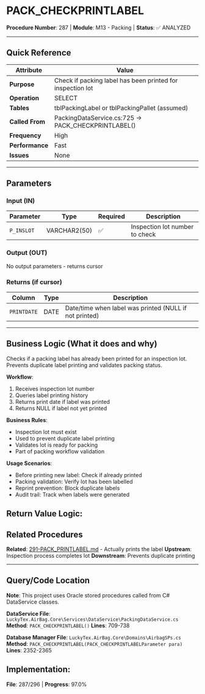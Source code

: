 # PACK_CHECKPRINTLABEL

**Procedure Number**: 287 | **Module**: M13 - Packing | **Status**: ✅ ANALYZED

---

## Quick Reference

| Attribute | Value |
|-----------|-------|
| **Purpose** | Check if packing label has been printed for inspection lot |
| **Operation** | SELECT |
| **Tables** | tblPackingLabel or tblPackingPallet (assumed) |
| **Called From** | PackingDataService.cs:725 → PACK_CHECKPRINTLABEL() |
| **Frequency** | High |
| **Performance** | Fast |
| **Issues** | None |

---

## Parameters

### Input (IN)

| Parameter | Type | Required | Description |
|-----------|------|----------|-------------|
| `P_INSLOT` | VARCHAR2(50) | ✅ | Inspection lot number to check |

### Output (OUT)

No output parameters - returns cursor

### Returns (if cursor)

| Column | Type | Description |
|--------|------|-------------|
| `PRINTDATE` | DATE | Date/time when label was printed (NULL if not printed) |

---

## Business Logic (What it does and why)

Checks if a packing label has already been printed for an inspection lot. Prevents duplicate label printing and validates packing status.

**Workflow**:
1. Receives inspection lot number
2. Queries label printing history
3. Returns print date if label was printed
4. Returns NULL if label not yet printed

**Business Rules**:
- Inspection lot must exist
- Used to prevent duplicate label printing
- Validates lot is ready for packing
- Part of packing workflow validation

**Usage Scenarios**:
- Before printing new label: Check if already printed
- Packing validation: Verify lot has been labelled
- Reprint prevention: Block duplicate labels
- Audit trail: Track when labels were generated

**Return Value Logic**:
---

## Related Procedures

**Related**: [291-PACK_PRINTLABEL.md](./291-PACK_PRINTLABEL.md) - Actually prints the label
**Upstream**: Inspection process completes lot
**Downstream**: Prevents duplicate printing

---

## Query/Code Location

**Note**: This project uses Oracle stored procedures called from C# DataService classes.

**DataService File**: `LuckyTex.AirBag.Core\Services\DataService\PackingDataService.cs`
**Method**: `PACK_CHECKPRINTLABEL()`
**Lines**: 709-738

**Database Manager File**: `LuckyTex.AirBag.Core\Domains\AirbagSPs.cs`
**Method**: `PACK_CHECKPRINTLABEL(PACK_CHECKPRINTLABELParameter para)`
**Lines**: 2352-2365

**Implementation**:
---

**File**: 287/296 | **Progress**: 97.0%
